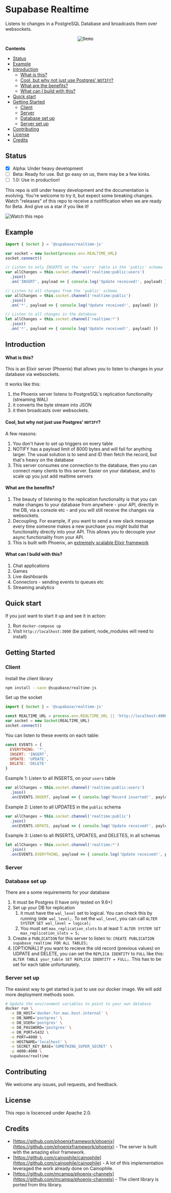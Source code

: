 # Supabase Realtime

Listens to changes in a PostgreSQL Database and broadcasts them over websockets.

<p align="center"><kbd><img src="./examples/next-js/demo.gif" alt="Demo"/></kbd></p>


**Contents**
- [Status](#status)
- [Example](#example)
- [Introduction](#introduction)
    - [What is this?](#what-is-this)
    - [Cool, but why not just use Postgres' `NOTIFY`?](#cool-but-why-not-just-use-postgres-notify)
    - [What are the benefits?](#what-are-the-benefits)
    - [What can I build with this?](#what-can-i-build-with-this)
- [Quick start](#quick-start)
- [Getting Started](#getting-started)
  - [Client](#client)
  - [Server](#server)
  - [Database set up](#database-set-up)
  - [Server set up](#server-set-up)
- [Contributing](#contributing)
- [License](#license)
- [Credits](#credits)

## Status

- [x] Alpha: Under heavy development
- [ ] Beta: Ready for use. But go easy on us, there may be a few kinks.
- [ ] 1.0: Use in production!

This repo is still under heavy development and the documentation is evolving. You're welcome to try it, but expect some breaking changes. Watch "releases" of this repo to receive a notifification when we are ready for Beta. And give us a star if you like it!

![Watch this repo](https://gitcdn.xyz/repo/supabase/monorepo/master/web/static/watch-repo.gif "Watch this repo")


## Example

```js
import { Socket } = '@supabase/realtime-js'

var socket = new Socket(process.env.REALTIME_URL)
socket.connect()

// Listen to only INSERTS on the 'users' table in the 'public' schema
var allChanges = this.socket.channel('realtime:public:users')
  .join()
  .on('INSERT', payload => { console.log('Update received!', payload) })

// Listen to all changes from the 'public' schema
var allChanges = this.socket.channel('realtime:public')
  .join()
  .on('*', payload => { console.log('Update received!', payload) })

// Listen to all changes in the database
let allChanges = this.socket.channel('realtime:*')
  .join()
  .on('*', payload => { console.log('Update received!', payload) })

```

## Introduction

#### What is this?

This is an Elixir server (Phoenix) that allows you to listen to changes in your database via websockets.

It works like this:

1. the Phoenix server listens to PostgreSQL's replication functionality (streaming WAL)
2. it converts the byte stream into JSON
3. it then broadcasts over websockets. 
  
#### Cool, but why not just use Postgres' `NOTIFY`?

A few reasons:

1. You don't have to set up triggers on every table
2. NOTIFY has a payload limit of 8000 bytes and will fail for anything larger. The usual solution is to send and ID then fetch the record, but that's heavy on the database
3. This server consumes one connection to the database, then you can connect many clients to this server. Easier on your database, and to scale up you just add realtime servers

#### What are the benefits?

1. The beauty of listening to the replication functionality is that you can make changes to your database from anywhere - your API, directly in the DB, via a console etc - and you will still receive the changes via websockets. 
2. Decoupling. For example, if you want to send a new slack message every time someone makes a new purchase you might build that funcitonality directly into your API. This allows you to decouple your async functionality from your API.
3. This is built with Phoenix, an [extremely scalable Elixir framework](https://www.phoenixframework.org/blog/the-road-to-2-million-websocket-connections)

#### What can I build with this?

1. Chat applications
2. Games
3. Live dashboards
4. Connectors - sending events to queues etc
5. Streaming analytics

## Quick start

If you just want to start it up and see it in action: 

1. Run `docker-compose up`
2. Visit `http://localhost:3000` (be patient, node_modules will need to install)

## Getting Started

### Client

Install the client library

```sh
npm install --save @supabase/realtime-js
```

Set up the socket

```js
import { Socket } = '@supabase/realtime-js'

const REALTIME_URL = process.env.REALTIME_URL || 'http://localhost:4000'
var socket = new Socket(REALTIME_URL) 
socket.connect()
```

You can listen to these events on each table:

```js
const EVENTS = {
  EVERYTHING: '*',
  INSERT: 'INSERT',
  UPDATE: 'UPDATE',
  DELETE: 'DELETE'
}
```

Example 1: Listen to all INSERTS, on your `users` table

```js
var allChanges = this.socket.channel('realtime:public:users')
  .join()
  .on(EVENTS.INSERT, payload => { console.log('Record inserted!', payload) })
```

Example 2: Listen to all UPDATES in the `public` schema

```js
var allChanges = this.socket.channel('realtime:public')
  .join()
  .on(EVENTS.UDPATE, payload => { console.log('Update received!', payload) })

```

Example 3: Listen to all INSERTS, UPDATES, and DELETES, in all schemas

```js
let allChanges = this.socket.channel('realtime:*')
  .join()
  .on(EVENTS.EVERYTHING, payload => { console.log('Update received!', payload) })
```

### Server

### Database set up

There are a some requirements for your database

1. It must be Postgres (I have only tested on 9.6+)
2. Set up your DB for replication
   1. it must have the `wal_level` set to logical. You can check this by running `SHOW wal_level;`. To set the `wal_level`, you can call `ALTER SYSTEM SET wal_level = logical;`
   2. You must set `max_replication_slots` to at least 1: `ALTER SYSTEM SET max_replication_slots = 5;`
3. Create a `PUBLICATION` for this server to listen to: `CREATE PUBLICATION supabase_realtime FOR ALL TABLES;`
4. [OPTIONAL] If you want to recieve the old record (previous values) on UDPATE and DELETE, you can set the `REPLICA IDENTITY` to `FULL` like this: `ALTER TABLE your_table SET REPLICA IDENTITY = FULL;`. This has to be set for each table unfortunately.


### Server set up

The easiest way to get started is just to use our docker image. We will add more deployment methods soon.

```sh
# Update the environment variables to point to your own database
docker run \
  -e DB_HOST='docker.for.mac.host.internal' \
  -e DB_NAME='postgres' \
  -e DB_USER='postgres' \
  -e DB_PASSWORD='postgres' \
  -e DB_PORT=5432 \
  -e PORT=4000 \
  -e HOSTNAME='localhost' \
  -e SECRET_KEY_BASE='SOMETHING_SUPER_SECRET' \
  -p 4000:4000 \
  supabase/realtime
```

## Contributing

We welcome any issues, pull requests, and feedback. 

## License

This repo is liscenced under Apache 2.0.

## Credits

- [https://github.com/phoenixframework/phoenix](https://github.com/phoenixframework/phoenix) - The server is built with the amazing elixir framework.
- [https://github.com/cainophile/cainophile](https://github.com/cainophile/cainophile) - A lot of this implementation leveraged the work already done on Cainophile.
- [https://github.com/mcampa/phoenix-channels](https://github.com/mcampa/phoenix-channels) - The client library is ported from this library. 
